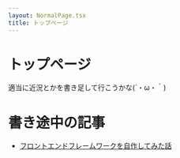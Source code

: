 ```yaml
---
layout: NormalPage.tsx
title: トップページ
---
```


# トップページ

適当に近況とかを書き足して行こうかな(´・ω・｀)

# 書き途中の記事

- [フロントエンドフレームワークを自作してみた話](./draft/mistems-advent-2023.html)